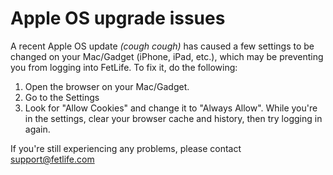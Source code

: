 # Apple OS upgrade issues

A recent Apple OS update *(cough cough)* has caused a few settings to be changed on your Mac/Gadget (iPhone, iPad, etc.), which may be preventing you from logging into FetLife. To fix it, do the following:

1. Open the browser on your Mac/Gadget.
2. Go to the Settings
3. Look for "Allow Cookies" and change it to "Always Allow". While you're in the settings, clear your browser cache and history, then try logging in again.

If you're still experiencing any problems, please contact [support@fetlife.com](mailto:support@fetlife.com)
